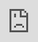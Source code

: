 ```yaml
---
layout: post
date:   2022-04-30
image: "/conflict_urbanism_sp2022/images/csr_thumbnail.png"
title:  "TEST: Riding Through the Advertising Landscapes of NYC"
author: "Hilary Ho, Sarah Abdallah, Moses Narayan Levich"
---
```

#### Proposal  


We will be exploring and documenting the landscape of advertising in New York City’s subway lines and stations. Our process will begin with the selection of several subway lines that will form the scope of the project. Lines will be chosen to cover neighborhoods with a variety of socioeconomic characteristics. We will then create an inventory of advertising in the stations and on the trains themselves along each of these lines, aiming to categorize each ad in several ways (e. g. the type of product or service being promoted, the condition of the ad, and whether it is physical or digital). Finally, we will map our dataset and document the patterns that emerge. Since advertisements are updated relatively frequently, our hope is that our data will provide a snapshot in time of the advertising riders may encounter.

Subway ads are ubiquitous, and they are viewed countless times every day by over a million people across the city. We are interested in examining the content and context of these ads through the lens of infrastructure and infrapolitics. Brian Larkin (2013) invites a discussion of media as infrastructure in the digital age, in which “production has been outsourced, value is produced virtually, infrastructures lie in computer products,” and “the regulation of attention is central to the production of value” (339). Larkin notes the sensory and aesthetic dimensions of infrastructure alongside its practical functions, and visual advertising . Advertising on subways relates to Larkin’s conception of infrastructure in another way: it is the interaction between two infrastructural systems: the physical machinery of the transportation network that carries people across the city, and the informational network of products, services, and ideas constantly being broadcast in train cars and stations.

Our primary anticipated outcomes for our final project are creating our own dataset and subsequent spatial visualization of subway advertising along two (or more) subway lines in New York City. Through observational fieldwork, we aim to categorize the types of subway advertising we see by the types of company/organization sponsoring the advertising, what the content of the ads are, and what medium is being used to display the advertisements (e.g. digital or poster). Moreover, we are also interested in examining what types of ads tend to be shown in the subway car as opposed to in the subway station (from general anecdotal evidence, it seems that advertisements surrounding television/broadway shows and movies tend to be shown in the subway station vs the subway car).

In documenting these advertising typologies, we hope to identify larger patterns regarding the relationship between subway advertising and underlying socioeconomic characteristics by neighborhood. For example, perhaps subway stations with high ridership counts and located in higher income neighborhoods tend to have more digital advertising by startup companies. Further research outside of our observational fieldwork approach might involve looking into how much these subway ads cost, quantifying the monetary lengths that companies go to in order to display subway advertising to commuters.

Datasets that we are considering to use in the final project include MTA subway ridership data, ACS Census Bureau estimates for neighborhood demographic data, and an NYC gentrification index by Harvard Dataverse. Most importantly, we will be creating a dataset of our own through this project which will function as a snapshot of subway advertising for selected subway lines in NYC during a specific time period.

We will use a Borough Boundaries shapefile and the Subway Lines shapefile in order to create our basemap of New York City and our train lines (7, L, R). We will have a separate map that consists of our basemap with the TIGER shapefile, on this map we will add the NYC Gentrification Index and join them through census tract numbers.



#### Please use level 4 headings for major section divisions
(make sure to put two spaces after the end of the heading)

Write **words in bold** like this.

Italics are *similar* and are formatted like this.

To make a paragraph break you need to add two spaces at the end of your line before going to the next line.

See this is now a new paragraph.

Lists are easy:
1. they can be ordered
1. like this
1. notice that the numbers are automatically ordered
  1. use two spaces in front to indent

Or they can just be bullet points:
- like this
* or like this
  - use two spaces
  - to have nested lists

Use Author-Date parenthetical citations following Chicago Manual of Style conventions throughout your document, and add a works cited at the bottom of your post. See Author-Date quick guide [here](https://www-chicagomanualofstyle-org.ezproxy.cul.columbia.edu/tools_citationguide/citation-guide-2.html) for citation conventions.

To include hyperlinks format them like this [text of link](http://c4sr.columbia.edu/).

To embed images first ensure that the file is at least 740px wide. Then place the image file in a folder named for your group in the images folder. Then link to that image using the format here, but replace the file path with the name of your group's folder and appropriate image file name:

![description of image](/conflict_urbanism_sp2022/images/sample_image.png)

<div class="iframe-column"><iframe src="http://levichm.github.io/Conflict_R_Line" style="position:absolute;top:0;left:0;width:100%;height:100%;" frameborder="0"></iframe></div>

<div class="iframe-column"><iframe src="http://levichm.github.io/Conflict_R_Stops" style="position:absolute;top:0;left:0;width:100%;height:100%;" frameborder="0"></iframe></div>
